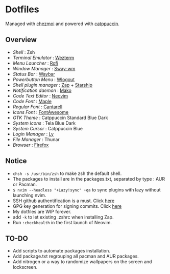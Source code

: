 # Dotfiles

Managed with [chezmoi](https://www.chezmoi.io/) and powered with [catppuccin](https://github.com/catppuccin/).

## Overview

- _Shell_ : Zsh
- _Terminal Emulator_ : [Wezterm](https://github.com/wez/wezterm)
- _Menu Launcher_ : [Rofi](https://github.com/davatorium/rofi)
- _Window Manager_ : [Sway-wm](https://github.com/swaywm/)
- _Status Bar_ : [Waybar](https://github.com/Alexays/Waybar/)
- _Powerbutton Menu_ : [Wlogout](https://github.com/ArtsyMacaw/wlogout)
- _Shell plugin manager_ : [Zap](https://github.com/zap-zsh/zap) + [Starship](https://starship.rs/)
- _Notification daemon_ : [Mako](https://github.com/emersion/mako)
- _Code Text Editor_ : [Neovim](https://github.com/neovim/neovim)
- _Code Font_ : [Maple](https://github.com/subframe7536/Maple-font/)
- _Regular Font_ : [Cantarell](https://fonts.google.com/specimen/Cantarell)
- _Icons Font_ : [FontAwesome](https://github.com/FortAwesome/Font-Awesome)
- _GTK Theme_ : Catppuccin Standard Blue Dark
- _System Icons_ : Tela Blue Dark
- _System Cursor_ : Catppuccin Blue
- _Login Manager_ : [Ly](https://github.com/fairyglade/ly)
- _File Manager_ : Thunar
- _Browser_ : [Firefox](https://www.mozilla.org/en-US/firefox/new/)

## Notice

- `chsh -s /usr/bin/zsh` to make zsh the default shell.
- The packages to install are in the packages.txt, separated
  by type : AUR or Pacman.
- `$ nvim --headless "+Lazy!sync" +qa` to sync plugins with lazy
  without launching nvim.
- SSH github authentification is a must. Click [here](https://docs.github.com/en/authentication/connecting-to-github-with-ssh/generating-a-new-ssh-key-and-adding-it-to-the-ssh-agent)
- GPG key generation for signing commits. Click [here](https://docs.github.com/fr/authentication/managing-commit-signature-verification/generating-a-new-gpg-key)
- My dotfiles are WIP forever.
- add `-k` to let existing .zshrc when installing Zap.
- Run `:checkhealth` in the first launch of Neovim.

## TO-DO

- Add scripts to automate packages installation.
- Add package.txt regrouping all pacman and AUR packages.
- Add nitrogen or a way to randomize wallpapers on the screen and lockscreen.
